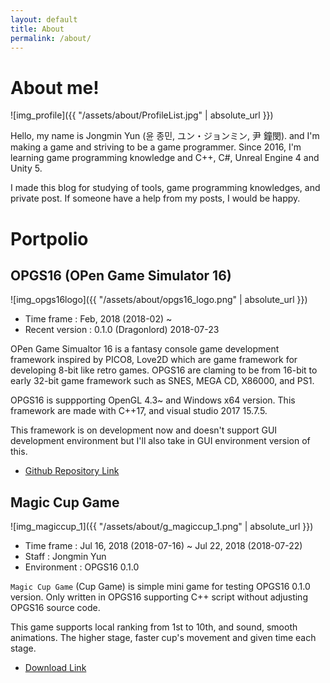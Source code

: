 ```yaml
---
layout: default
title: About
permalink: /about/
---
```


# About me!

![img_profile]({{ "/assets/about/ProfileList.jpg" | absolute_url }})

Hello, my name is Jongmin Yun (윤 종민, ユン・ジョンミン, 尹 鐘閔). and I'm making a game and striving to be a game programmer. Since 2016, I'm learning game programming knowledge and C++, C#, Unreal Engine 4 and Unity 5.

I made this blog for studying of tools, game programming knowledges, and private post. If someone have a help from my posts, I would be happy.

# Portpolio

## OPGS16 (OPen Game Simulator 16)

![img_opgs16logo]({{ "/assets/about/opgs16_logo.png" | absolute_url }})

* Time frame : Feb, 2018 (2018-02) ~
* Recent version : 0.1.0 (Dragonlord) 2018-07-23

OPen Game Simualtor 16 is a fantasy console game development framework inspired by PICO8, Love2D which are game framework for developing 8-bit like retro games. OPGS16 are claming to be from 16-bit to early 32-bit game framework such as SNES, MEGA CD, X86000, and PS1.

OPGS16 is suppporting OpenGL 4.3~ and Windows x64 version. This framework are made with C++17, and visual studio 2017 15.7.5.

This framework is on development now and doesn't support GUI development environment but I'll also take in GUI environment version of this.

* [Github Repository Link](https://github.com/liliilli/OPGS16)

## Magic Cup Game

![img_magiccup_1]({{ "/assets/about/g_magiccup_1.png" | absolute_url }})

* Time frame : Jul 16, 2018 (2018-07-16) ~ Jul 22, 2018 (2018-07-22)
* Staff : Jongmin Yun
* Environment : OPGS16 0.1.0

`Magic Cup Game` (Cup Game) is simple mini game for testing OPGS16 0.1.0 version. Only written in OPGS16 supporting C++ script without adjusting OPGS16 source code.

This game supports local ranking from 1st to 10th, and sound, smooth animations. The higher stage, faster cup's movement and given time each stage.

* [Download Link](https://drive.google.com/file/d/1lt_Vt-ibajQ3NhgdYubdyTCU4uJISojU/view?usp=sharing)


